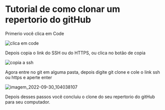 # Tutorial de como clonar um repertorio do gitHub

Primerio você clica em Code

![clica em code](https://user-images.githubusercontent.com/73754403/193288984-6f5cbd60-9659-4985-87a0-4e25cf95404f.png)


Depois copia o link do SSH ou do HTTPS, ou clica no botão de copia

![copia a ssh](https://user-images.githubusercontent.com/73754403/193290515-6b255d1e-2c8a-4fd7-b7df-34b2d8472988.png)


Agora entre no git em alguma pasta, depois digite git clone e cole o link ssh ou https e aperte enter

![imagem_2022-09-30_104038107](https://user-images.githubusercontent.com/73754403/193293057-fb51439e-f165-40ac-9d5b-cd36ffd542bd.png)


Depois desses passos você concluiu o clone do seu repertorio do gitHub para seu computador.
